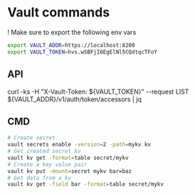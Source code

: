 # Vault commands
! Make sure to export the following env vars
```sh
export VAULT_ADDR=https://localhost:8200
export VAULT_TOKEN=hvs.wSBFjI6EgElNl5CQdtqcTFoY
```
## API
curl -ks -H "X-Vault-Token: ${VAULT_TOKEN}" --request LIST ${VAULT_ADDR}/v1/auth/token/accessors | jq
## CMD
```sh
# Create secret
vault secrets enable -version=2 -path=mykv kv
# Get created secret kv
vault kv get -format=table secret/mykv 
# Create a key value pair 
vault kv put -mount=secret mykv bar=baz
# Get data from a kv
vault kv get -field bar -format=table secret/mykv
```
